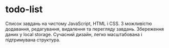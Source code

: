 # todo-list

Список завдань на чистому JavaScript, HTML і CSS. 
З можливістю додавання, редагування, видалення та перегляду завдань. 
Збереження даних у local storage. 
Сучасний дизайн, легко масштабована і підтримувана структура.
